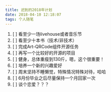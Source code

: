```yaml
---
title: 迟到的2018年计划
date: 2018-04-10 12:18:07
tags: 个人随笔
---
```

 1. [ ] 看至少一场livehouse或者音乐节
 2. [ ] 看至少十本书（技术/非技术）
 3. [ ] 完成Art-QRCode组件开源任务
 4. [ ] 再写一个比较好的开源的项目
 5. [ ] 健身，总体重瘦到130斤，嗯，这个很重要！
 6. [ ] 培养一个新的兴趣爱好
 7. [ ] 周末坚持不睡懒觉，特殊情况特殊对待，哈哈
 8. [ ] 6月份毕业之后尽量保持一个月回家一次
 9. [ ] 谈个恋爱？？？